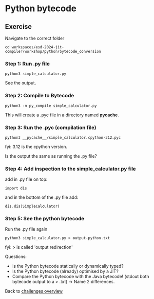 # Python bytecode

## Exercise

Navigate to the correct folder

    cd workspaces/esd-2024-jit-compiler/workshop/python/bytecode_conversion

### Step 1: Run .py file

    python3 simple_calculator.py

See the output.

### Step 2: Compile to Bytecode

    python3 -m py_compile simple_calculator.py

This will create a .pyc file in a directory named __pycache__.

### Step 3: Run the .pyc (compilation file)

    python3 __pycache__/simple_calculator.cpython-312.pyc

fyi: 3.12 is the cpython version.

Is the output the same as running the .py file?

### Step 4: Add inspection to the simple_calculator.py file

add in .py file on top:

    import dis

and in the bottom of the .py file add:

    dis.dis(SimpleCalculator)


### Step 5: See the python bytecode
Run the .py file again

    python3 simple_calculator.py > output-python.txt

fyi: > is called 'output redirection'

Questions:
* Is the Python bytecode statically or dynamically typed?
* Is the Python bytecode (already) optimised by a JIT?
* Compare the Python bytecode with the Java bytecode! (stdout both bytecode output to a > .txt) -> Name 2 differences.

Back to [challenges overview](/README.md)